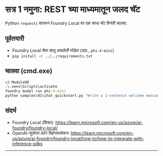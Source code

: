 <!--
CO_OP_TRANSLATOR_METADATA:
{
  "original_hash": "15ab280cc2acd8bbf545cc9a78a408bf",
  "translation_date": "2025-09-22T17:47:20+00:00",
  "source_file": "Module08/samples/01/README.md",
  "language_code": "mr"
}
-->
# सत्र 1 नमुना: REST च्या माध्यमातून जलद चॅट

Python `requests` वापरून Foundry Local वर एक साधा चॅट विनंती चालवा.

## पूर्वतयारी
- Foundry Local सेवा चालू असलेली मॉडेल (उदा., `phi-4-mini`)
- `pip install -r ../../requirements.txt`

## चालवा (cmd.exe)
```cmd
cd Module08
.\.venv\Scripts\activate
foundry model run phi-4-mini
python samples\01\chat_quickstart.py "Write a 1-sentence welcome message."
```

## संदर्भ
- Foundry Local (शिका): https://learn.microsoft.com/en-us/azure/ai-foundry/foundry-local/
- OpenAI-सुसंगत API विहंगावलोकन: https://learn.microsoft.com/en-us/azure/ai-foundry/foundry-local/how-to/how-to-integrate-with-inference-sdks

---

